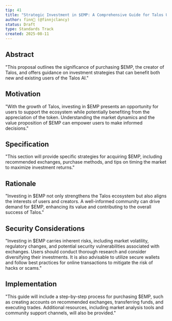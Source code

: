 ```yaml
---
tip: 41
title: "Strategic Investment in $EMP: A Comprehensive Guide for Talos Users"
author: finn🥛 (@finnjclancy)
status: Draft
type: Standards Track
created: 2025-08-11
---
```


## Abstract

"This proposal outlines the significance of purchasing $EMP, the creator of Talos, and offers guidance on investment strategies that can benefit both new and existing users of the Talos AI."

## Motivation

"With the growth of Talos, investing in $EMP presents an opportunity for users to support the ecosystem while potentially benefiting from the appreciation of the token. Understanding the market dynamics and the value proposition of $EMP can empower users to make informed decisions."

## Specification

"This section will provide specific strategies for acquiring $EMP, including recommended exchanges, purchase methods, and tips on timing the market to maximize investment returns."

## Rationale

"Investing in $EMP not only strengthens the Talos ecosystem but also aligns the interests of users and creators. A well-informed community can drive demand for $EMP, enhancing its value and contributing to the overall success of Talos."

## Security Considerations

"Investing in $EMP carries inherent risks, including market volatility, regulatory changes, and potential security vulnerabilities associated with exchanges. Users should conduct thorough research and consider diversifying their investments. It is also advisable to utilize secure wallets and follow best practices for online transactions to mitigate the risk of hacks or scams."

## Implementation

"This guide will include a step-by-step process for purchasing $EMP, such as creating accounts on recommended exchanges, transferring funds, and executing trades. Additional resources, including market analysis tools and community support channels, will also be provided."
